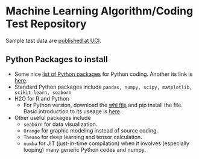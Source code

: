 # Machine Learning Algorithm/Coding Test Repository
Sample test data are [published at UCI](http://archive.ics.uci.edu/ml/).

## Python Packages to install
* Some nice [list of Python packages](https://github.com/vinta/awesome-python) for Python coding. Another its link is [here](http://awesome-python.com/).
* Standard Python packages include `pandas, numpy, scipy, matplotlib, scikit-learn, seaborn`
* H2O for R and Python
    * For Python version, download the [whl file](https://pypi.python.org/pypi/h2o/) and pip install the file. Basic introduction to its useage is [here](http://h2o-release.s3.amazonaws.com/h2o-dev/master/1072/docs-website/h2o-py/docs/index.html).
* Other useful packages include
    * `seaborn` for data visualization.
    * `Orange` for graphic modeling instead of source coding.
    * `Theano` for deep learning and tensor calculation.
    * `numba` for JIT (just-in-time compilation) when it involves (especially looping) many generic Python codes and numpy.
